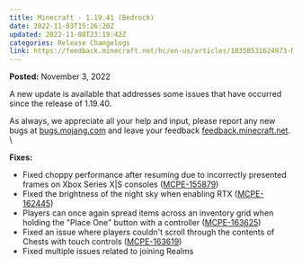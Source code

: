 ```yaml
---
title: Minecraft - 1.19.41 (Bedrock)
date: 2022-11-03T15:26:20Z
updated: 2022-11-08T23:19:42Z
categories: Release Changelogs
link: https://feedback.minecraft.net/hc/en-us/articles/10358531624973-Minecraft-1-19-41-Bedrock-
---
```


**Posted:** November 3, 2022

A new update is available that addresses some issues that have occurred since the release of 1.19.40.

As always, we appreciate all your help and input, please report any new bugs at [bugs.mojang.com](http://bugs.mojang.com/) and leave your feedback [feedback.minecraft.net](http://feedback.minecraft.net/).\
\

**Fixes:**

-   Fixed choppy performance after resuming due to incorrectly presented frames on Xbox Series X\|S consoles ([MCPE-155879](https://bugs.mojang.com/browse/MCPE-155879))
-   Fixed the brightness of the night sky when enabling RTX ([MCPE-162445](https://bugs.mojang.com/browse/MCPE-162445))
-   Players can once again spread items across an inventory grid when holding the \"Place One\" button with a controller ([MCPE-163625](https://bugs.mojang.com/browse/MCPE-163625))
-   Fixed an issue where players couldn't scroll through the contents of Chests with touch controls ([MCPE-163619](https://bugs.mojang.com/browse/MCPE-163619))
-   Fixed multiple issues related to joining Realms
